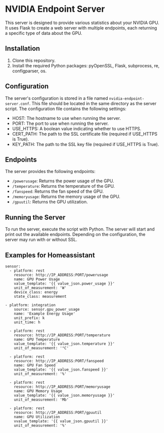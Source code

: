 # NVIDIA Endpoint Server

This server is designed to provide various statistics about your NVIDIA GPU. It uses Flask to create a web server with multiple endpoints, each returning a specific type of data about the GPU.

## Installation

1. Clone this repository.
2. Install the required Python packages: pyOpenSSL, Flask, subprocess, re, configparser, os. 

## Configuration

The server's configuration is stored in a file named `nvidia-endpoint-server.conf`. This file should be located in the same directory as the server script. The configuration file contains the following settings:

- HOST: The hostname to use when running the server.
- PORT: The port to use when running the server.
- USE_HTTPS: A boolean value indicating whether to use HTTPS.
- CERT_PATH: The path to the SSL certificate file (required if USE_HTTPS is True).
- KEY_PATH: The path to the SSL key file (required if USE_HTTPS is True).

## Endpoints

The server provides the following endpoints:

- `/powerusage`: Returns the power usage of the GPU.
- `/temperature`: Returns the temperature of the GPU.
- `/fanspeed`: Returns the fan speed of the GPU.
- `/memoryusage`: Returns the memory usage of the GPU.
- `/gpuutil`: Returns the GPU utilization.

## Running the Server

To run the server, execute the script with Python. The server will start and print out the available endpoints. Depending on the configuration, the server may run with or without SSL.

## Examples for Homeassistant
```
sensor:
  - platform: rest
    resource: http://IP_ADDRESS:PORT/powerusage
    name: GPU Power Usage
    value_template: '{{ value_json.power_usage }}'
    unit_of_measurement: 'W'
    device_class: energy
    state_class: measurement

- platform: integration
    source: sensor.gpu_power_usage
    name: 'Example Energy Usage'
    unit_prefix: k
    unit_time: h

  - platform: rest
    resource: http://IP_ADDRESS:PORT/temperature
    name: GPU Temperature
    value_template: '{{ value_json.temperature }}'
    unit_of_measurement: '°C'

  - platform: rest
    resource: http://IP_ADDRESS:PORT/fanspeed
    name: GPU Fan Speed
    value_template: '{{ value_json.fanspeed }}'
    unit_of_measurement: '%'

  - platform: rest
    resource: http://IP_ADDRESS:PORT/memoryusage
    name: GPU Memory Usage
    value_template: '{{ value_json.memoryusage }}'
    unit_of_measurement: 'Mb'

  - platform: rest
    resource: http://IP_ADDRESS:PORT/gpuutil
    name: GPU Utilization
    vvalue_template: '{{ value_json.gpuutil }}'
    unit_of_measurement: '%'
```
